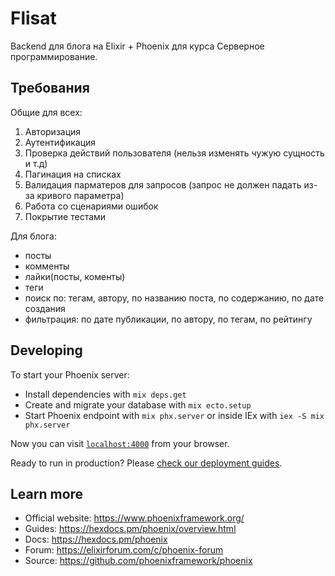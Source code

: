 # Flisat
Backend для блога на Elixir + Phoenix для курса Серверное программирование.


## Требования

Общие для всех:
1. Авторизация
2. Аутентификация
3. Проверка действий пользователя (нельзя изменять чужую сущность и т.д)
4. Пагинация на списках
5. Валидация парматеров для запросов (запрос не должен падать из-за кривого параметра)
6. Работа со сценариями ошибок
7. Покрытие тестами

Для блога:
 - посты
 - комменты
 - лайки(посты, коменты)
 - теги
 - поиск по: тегам, автору, по названию поста, по содержанию, по дате создания
 - фильтрация: по дате публикации, по автору, по тегам, по рейтингу


## Developing
To start your Phoenix server:

  * Install dependencies with `mix deps.get`
  * Create and migrate your database with `mix ecto.setup`
  * Start Phoenix endpoint with `mix phx.server` or inside IEx with `iex -S mix phx.server`

Now you can visit [`localhost:4000`](http://localhost:4000) from your browser.

Ready to run in production? Please [check our deployment guides](https://hexdocs.pm/phoenix/deployment.html).

## Learn more

  * Official website: https://www.phoenixframework.org/
  * Guides: https://hexdocs.pm/phoenix/overview.html
  * Docs: https://hexdocs.pm/phoenix
  * Forum: https://elixirforum.com/c/phoenix-forum
  * Source: https://github.com/phoenixframework/phoenix
